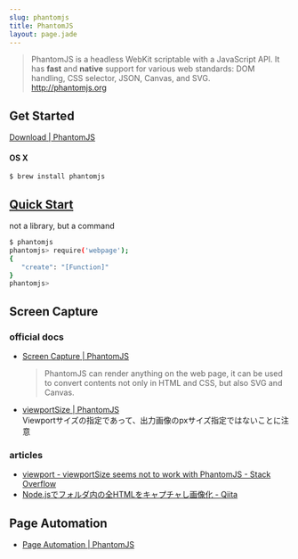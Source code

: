 ```yaml
---
slug: phantomjs
title: PhantomJS
layout: page.jade
---
```


> PhantomJS is a headless WebKit scriptable with a JavaScript API. It has __fast__ and __native__ support for various web standards: DOM handling, CSS selector, JSON, Canvas, and SVG.  
http://phantomjs.org


## Get Started
[Download | PhantomJS](http://phantomjs.org/download.html)

#### OS X
```bash
$ brew install phantomjs
```


## [Quick Start](http://phantomjs.org/quick-start.html)

not a library, but a command

```bash
$ phantomjs
phantomjs> require('webpage');
{
   "create": "[Function]"
}
phantomjs>
```


## Screen Capture

### official docs
- [Screen Capture | PhantomJS](http://phantomjs.org/screen-capture.html)
  > PhantomJS can render anything on the web page, it can be used to convert contents not only in HTML and CSS, but also SVG and Canvas.
- [viewportSize | PhantomJS](http://phantomjs.org/api/webpage/property/viewport-size.html)  
  Viewportサイズの指定であって、出力画像のpxサイズ指定ではないことに注意

### articles
- [viewport - viewportSize seems not to work with PhantomJS - Stack Overflow](http://stackoverflow.com/questions/13390859/viewportsize-seems-not-to-work-with-phantomjs)
- [Node.jsでフォルダ内の全HTMLをキャプチャし画像化 - Qiita](http://qiita.com/clockmaker/items/67f13a880aa2f508b167)


## Page Automation
- [Page Automation | PhantomJS](http://phantomjs.org/page-automation.html)
